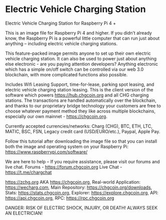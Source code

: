 # Electric Vehicle Charging Station
Electric Vehicle Charging Station for Raspberry Pi 4 +

This is an image file for Raspberry Pi 4 and higher. If you didn’t already know, the Raspberry Pi is a powerful little computer that can run just about anything – including electric vehicle charging stations. 

This feature-packed image permits anyone to set up their own electric vehicle charging station.  It can also be used to power just about anything else electronic - are you paying attention developers?  Anything electronic which has a simple on/off switch can be controlled via our web 3.0 blockchain, with more complicated functions also possible.  

Includes Wifi Leasing Support, time-for-lease, parking spot leasing, and electric vehicle charging station leasing.  This is the client version of the software which powers https://hub.chgcoin.org and all CHG charging stations.  The transactions are handled automatically over the blockchain, and thanks to our proprietary bridge technology your customers are free to choose whatever payment method they like across multiple blockchains, especially our own mainnet - https://chgcoin.org.

Currently accepted currencies/networks: Charg (CHG), BTC, ETH, LTC, MATIC, BSC, FSN, Legacy credit card (USD/EURO/etc.), Paypal, Apple Pay.

Follow this tutorial after downloading the image file so that you can install both the image and operating system on your Raspberry Pi: https://www.raspberrypi.com/software/

We are here to help – If you require assistance, please visit our forums and live chat.
Forums - https://forum.chgcoin.org
Live Chat - https://t.me/chargchat

https://zchg.org AKA https://chgcoin.org, 
Real-world Application: https://wecharg.com, 
Main Repository: https://chgcoin.org/downloads,
Stats: https://stats.chgcoin.org,
Explorer: https://explore.chgcoin.org,
API: https://api.chgcoin.org,
RPC: https://rpc.chgcoin.org

DANGER: RISK OF ELECTRIC SHOCK, INJURY, OR DEATH!  ALWAYS SEEK AN ELECTRICIAN!
